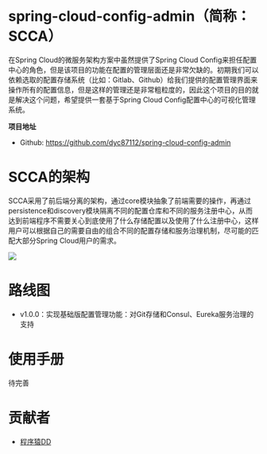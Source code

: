# spring-cloud-config-admin（简称：SCCA）

在Spring Cloud的微服务架构方案中虽然提供了Spring Cloud Config来担任配置中心的角色，但是该项目的功能在配置的管理层面还是非常欠缺的。初期我们可以依赖选取的配置存储系统（比如：Gitlab、Github）给我们提供的配置管理界面来操作所有的配置信息，但是这样的管理还是非常粗粒度的，因此这个项目的目的就是解决这个问题，希望提供一套基于Spring Cloud Config配置中心的可视化管理系统。

**项目地址**

- Github: https://github.com/dyc87112/spring-cloud-config-admin

# SCCA的架构

SCCA采用了前后端分离的架构，通过core模块抽象了前端需要的操作，再通过persistence和discovery模块隔离不同的配置仓库和不同的服务注册中心，从而达到前端程序不需要关心到底使用了什么存储配置以及使用了什么注册中心，这样用户可以根据自己的需要自由的组合不同的配置存储和服务治理机制，尽可能的匹配大部分Spring Cloud用户的需求。

![](https://github.com/dyc87112/spring-cloud-config-admin/blob/master/statics/images/scca-arch.png)

# 路线图

- v1.0.0：实现基础版配置管理功能：对Git存储和Consul、Eureka服务治理的支持

# 使用手册

待完善

# 贡献者

- [程序猿DD](https://github.com/dyc87112)